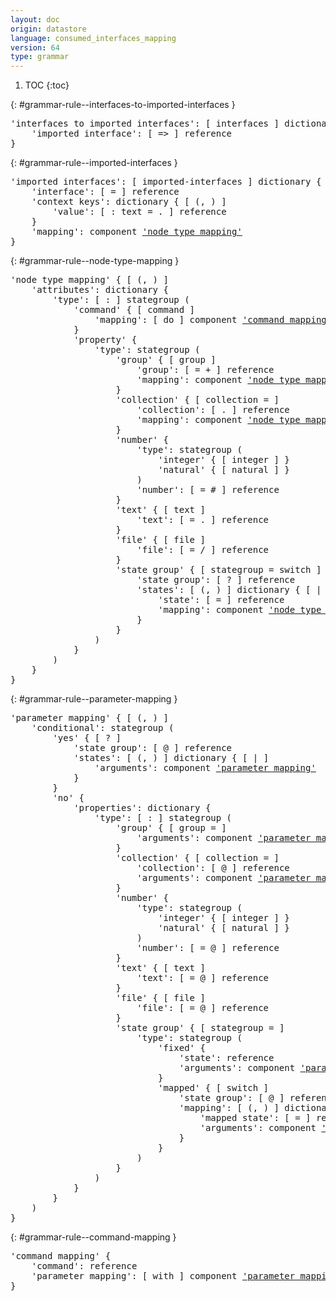 ```yaml
---
layout: doc
origin: datastore
language: consumed_interfaces_mapping
version: 64
type: grammar
---
```


1. TOC
{:toc}


{: #grammar-rule--interfaces-to-imported-interfaces }
<div class="language-js highlighter-rouge">
<div class="highlight">
<pre class="highlight language-js code-custom">
'<span class="token string">interfaces to imported interfaces</span>': [ <span class="token operator">interfaces</span> ] dictionary {
	'<span class="token string">imported interface</span>': [ <span class="token operator">=></span> ] reference
}
</pre>
</div>
</div>

{: #grammar-rule--imported-interfaces }
<div class="language-js highlighter-rouge">
<div class="highlight">
<pre class="highlight language-js code-custom">
'<span class="token string">imported interfaces</span>': [ <span class="token operator">imported-interfaces</span> ] dictionary {
	'<span class="token string">interface</span>': [ <span class="token operator">=</span> ] reference
	'<span class="token string">context keys</span>': dictionary { [ <span class="token operator">(</span>, <span class="token operator">)</span> ]
		'<span class="token string">value</span>': [ <span class="token operator">:</span> <span class="token operator">text</span> <span class="token operator">=</span> <span class="token operator">.</span> ] reference
	}
	'<span class="token string">mapping</span>': component <a href="#grammar-rule--node-type-mapping">'node type mapping'</a>
}
</pre>
</div>
</div>

{: #grammar-rule--node-type-mapping }
<div class="language-js highlighter-rouge">
<div class="highlight">
<pre class="highlight language-js code-custom">
'<span class="token string">node type mapping</span>' { [ <span class="token operator">(</span>, <span class="token operator">)</span> ]
	'<span class="token string">attributes</span>': dictionary {
		'<span class="token string">type</span>': [ <span class="token operator">:</span> ] stategroup (
			'<span class="token string">command</span>' { [ <span class="token operator">command</span> ]
				'<span class="token string">mapping</span>': [ <span class="token operator">do</span> ] component <a href="#grammar-rule--command-mapping">'command mapping'</a>
			}
			'<span class="token string">property</span>' {
				'<span class="token string">type</span>': stategroup (
					'<span class="token string">group</span>' { [ <span class="token operator">group</span> ]
						'<span class="token string">group</span>': [ <span class="token operator">=</span> <span class="token operator">+</span> ] reference
						'<span class="token string">mapping</span>': component <a href="#grammar-rule--node-type-mapping">'node type mapping'</a>
					}
					'<span class="token string">collection</span>' { [ <span class="token operator">collection</span> <span class="token operator">=</span> ]
						'<span class="token string">collection</span>': [ <span class="token operator">.</span> ] reference
						'<span class="token string">mapping</span>': component <a href="#grammar-rule--node-type-mapping">'node type mapping'</a>
					}
					'<span class="token string">number</span>' {
						'<span class="token string">type</span>': stategroup (
							'<span class="token string">integer</span>' { [ <span class="token operator">integer</span> ] }
							'<span class="token string">natural</span>' { [ <span class="token operator">natural</span> ] }
						)
						'<span class="token string">number</span>': [ <span class="token operator">=</span> <span class="token operator">#</span> ] reference
					}
					'<span class="token string">text</span>' { [ <span class="token operator">text</span> ]
						'<span class="token string">text</span>': [ <span class="token operator">=</span> <span class="token operator">.</span> ] reference
					}
					'<span class="token string">file</span>' { [ <span class="token operator">file</span> ]
						'<span class="token string">file</span>': [ <span class="token operator">=</span> <span class="token operator">/</span> ] reference
					}
					'<span class="token string">state group</span>' { [ <span class="token operator">stategroup</span> <span class="token operator">=</span> <span class="token operator">switch</span> ]
						'<span class="token string">state group</span>': [ <span class="token operator">?</span> ] reference
						'<span class="token string">states</span>': [ <span class="token operator">(</span>, <span class="token operator">)</span> ] dictionary { [ <span class="token operator">|</span> ]
							'<span class="token string">state</span>': [ <span class="token operator">=</span> ] reference
							'<span class="token string">mapping</span>': component <a href="#grammar-rule--node-type-mapping">'node type mapping'</a>
						}
					}
				)
			}
		)
	}
}
</pre>
</div>
</div>

{: #grammar-rule--parameter-mapping }
<div class="language-js highlighter-rouge">
<div class="highlight">
<pre class="highlight language-js code-custom">
'<span class="token string">parameter mapping</span>' { [ <span class="token operator">(</span>, <span class="token operator">)</span> ]
	'<span class="token string">conditional</span>': stategroup (
		'<span class="token string">yes</span>' { [ <span class="token operator">?</span> ]
			'<span class="token string">state group</span>': [ <span class="token operator">@</span> ] reference
			'<span class="token string">states</span>': [ <span class="token operator">(</span>, <span class="token operator">)</span> ] dictionary { [ <span class="token operator">|</span> ]
				'<span class="token string">arguments</span>': component <a href="#grammar-rule--parameter-mapping">'parameter mapping'</a>
			}
		}
		'<span class="token string">no</span>' {
			'<span class="token string">properties</span>': dictionary {
				'<span class="token string">type</span>': [ <span class="token operator">:</span> ] stategroup (
					'<span class="token string">group</span>' { [ <span class="token operator">group</span> <span class="token operator">=</span> ]
						'<span class="token string">arguments</span>': component <a href="#grammar-rule--parameter-mapping">'parameter mapping'</a>
					}
					'<span class="token string">collection</span>' { [ <span class="token operator">collection</span> <span class="token operator">=</span> ]
						'<span class="token string">collection</span>': [ <span class="token operator">@</span> ] reference
						'<span class="token string">arguments</span>': component <a href="#grammar-rule--parameter-mapping">'parameter mapping'</a>
					}
					'<span class="token string">number</span>' {
						'<span class="token string">type</span>': stategroup (
							'<span class="token string">integer</span>' { [ <span class="token operator">integer</span> ] }
							'<span class="token string">natural</span>' { [ <span class="token operator">natural</span> ] }
						)
						'<span class="token string">number</span>': [ <span class="token operator">=</span> <span class="token operator">@</span> ] reference
					}
					'<span class="token string">text</span>' { [ <span class="token operator">text</span> ]
						'<span class="token string">text</span>': [ <span class="token operator">=</span> <span class="token operator">@</span> ] reference
					}
					'<span class="token string">file</span>' { [ <span class="token operator">file</span> ]
						'<span class="token string">file</span>': [ <span class="token operator">=</span> <span class="token operator">@</span> ] reference
					}
					'<span class="token string">state group</span>' { [ <span class="token operator">stategroup</span> <span class="token operator">=</span> ]
						'<span class="token string">type</span>': stategroup (
							'<span class="token string">fixed</span>' {
								'<span class="token string">state</span>': reference
								'<span class="token string">arguments</span>': component <a href="#grammar-rule--parameter-mapping">'parameter mapping'</a>
							}
							'<span class="token string">mapped</span>' { [ <span class="token operator">switch</span> ]
								'<span class="token string">state group</span>': [ <span class="token operator">@</span> ] reference
								'<span class="token string">mapping</span>': [ <span class="token operator">(</span>, <span class="token operator">)</span> ] dictionary { [ <span class="token operator">|</span> ]
									'<span class="token string">mapped state</span>': [ <span class="token operator">=</span> ] reference
									'<span class="token string">arguments</span>': component <a href="#grammar-rule--parameter-mapping">'parameter mapping'</a>
								}
							}
						)
					}
				)
			}
		}
	)
}
</pre>
</div>
</div>

{: #grammar-rule--command-mapping }
<div class="language-js highlighter-rouge">
<div class="highlight">
<pre class="highlight language-js code-custom">
'<span class="token string">command mapping</span>' {
	'<span class="token string">command</span>': reference
	'<span class="token string">parameter mapping</span>': [ <span class="token operator">with</span> ] component <a href="#grammar-rule--parameter-mapping">'parameter mapping'</a>
}
</pre>
</div>
</div>
